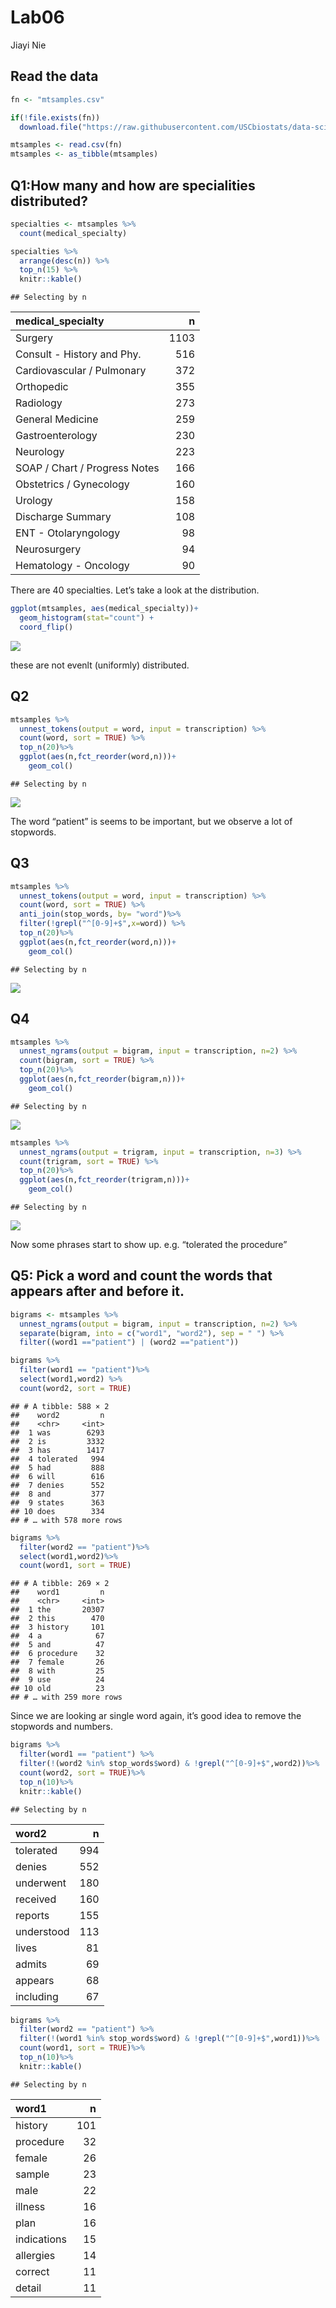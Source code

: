 Lab06
================
Jiayi Nie

## Read the data

``` r
fn <- "mtsamples.csv"

if(!file.exists(fn))
  download.file("https://raw.githubusercontent.com/USCbiostats/data-science-data/master/00_mtsamples/mtsamples.csv", destfile = fn)

mtsamples <- read.csv(fn)
mtsamples <- as_tibble(mtsamples)
```

## Q1:How many and how are specialities distributed?

``` r
specialties <- mtsamples %>%
  count(medical_specialty)

specialties %>%
  arrange(desc(n)) %>%
  top_n(15) %>%
  knitr::kable()
```

    ## Selecting by n

| medical\_specialty            |    n |
| :---------------------------- | ---: |
| Surgery                       | 1103 |
| Consult - History and Phy.    |  516 |
| Cardiovascular / Pulmonary    |  372 |
| Orthopedic                    |  355 |
| Radiology                     |  273 |
| General Medicine              |  259 |
| Gastroenterology              |  230 |
| Neurology                     |  223 |
| SOAP / Chart / Progress Notes |  166 |
| Obstetrics / Gynecology       |  160 |
| Urology                       |  158 |
| Discharge Summary             |  108 |
| ENT - Otolaryngology          |   98 |
| Neurosurgery                  |   94 |
| Hematology - Oncology         |   90 |

There are 40 specialties. Let’s take a look at the distribution.

``` r
ggplot(mtsamples, aes(medical_specialty))+
  geom_histogram(stat="count") +
  coord_flip()
```

![](README_files/figure-gfm/unnamed-chunk-1-1.png)<!-- -->

these are not evenlt (uniformly) distributed.

## Q2

``` r
mtsamples %>%
  unnest_tokens(output = word, input = transcription) %>%
  count(word, sort = TRUE) %>%
  top_n(20)%>%
  ggplot(aes(n,fct_reorder(word,n)))+
    geom_col()
```

    ## Selecting by n

![](README_files/figure-gfm/Tokenize%20the%20the%20words%20in%20the%20transcription%20column-1.png)<!-- -->

The word “patient” is seems to be important, but we observe a lot of
stopwords.

## Q3

``` r
mtsamples %>%
  unnest_tokens(output = word, input = transcription) %>%
  count(word, sort = TRUE) %>%
  anti_join(stop_words, by= "word")%>%
  filter(!grepl("^[0-9]+$",x=word)) %>%
  top_n(20)%>%
  ggplot(aes(n,fct_reorder(word,n)))+
    geom_col()
```

    ## Selecting by n

![](README_files/figure-gfm/Redo%20visualization%20but%20remove%20stopwords%20before-1.png)<!-- -->

## Q4

``` r
mtsamples %>%
  unnest_ngrams(output = bigram, input = transcription, n=2) %>%
  count(bigram, sort = TRUE) %>%
  top_n(20)%>%
  ggplot(aes(n,fct_reorder(bigram,n)))+
    geom_col()
```

    ## Selecting by n

![](README_files/figure-gfm/unnamed-chunk-2-1.png)<!-- -->

``` r
mtsamples %>%
  unnest_ngrams(output = trigram, input = transcription, n=3) %>%
  count(trigram, sort = TRUE) %>%
  top_n(20)%>%
  ggplot(aes(n,fct_reorder(trigram,n)))+
    geom_col()
```

    ## Selecting by n

![](README_files/figure-gfm/unnamed-chunk-2-2.png)<!-- -->

Now some phrases start to show up. e.g. “tolerated the procedure”

## Q5: Pick a word and count the words that appears after and before it.

``` r
bigrams <- mtsamples %>%
  unnest_ngrams(output = bigram, input = transcription, n=2) %>%
  separate(bigram, into = c("word1", "word2"), sep = " ") %>%
  filter((word1 =="patient") | (word2 =="patient"))

bigrams %>%
  filter(word1 == "patient")%>%
  select(word1,word2) %>%
  count(word2, sort = TRUE)
```

    ## # A tibble: 588 × 2
    ##    word2         n
    ##    <chr>     <int>
    ##  1 was        6293
    ##  2 is         3332
    ##  3 has        1417
    ##  4 tolerated   994
    ##  5 had         888
    ##  6 will        616
    ##  7 denies      552
    ##  8 and         377
    ##  9 states      363
    ## 10 does        334
    ## # … with 578 more rows

``` r
bigrams %>%
  filter(word2 == "patient")%>%
  select(word1,word2)%>%
  count(word1, sort = TRUE)
```

    ## # A tibble: 269 × 2
    ##    word1         n
    ##    <chr>     <int>
    ##  1 the       20307
    ##  2 this        470
    ##  3 history     101
    ##  4 a            67
    ##  5 and          47
    ##  6 procedure    32
    ##  7 female       26
    ##  8 with         25
    ##  9 use          24
    ## 10 old          23
    ## # … with 259 more rows

Since we are looking ar single word again, it’s good idea to remove the
stopwords and numbers.

``` r
bigrams %>%
  filter(word1 == "patient") %>%
  filter(!(word2 %in% stop_words$word) & !grepl("^[0-9]+$",word2))%>%
  count(word2, sort = TRUE)%>%
  top_n(10)%>%
  knitr::kable()
```

    ## Selecting by n

| word2      |   n |
| :--------- | --: |
| tolerated  | 994 |
| denies     | 552 |
| underwent  | 180 |
| received   | 160 |
| reports    | 155 |
| understood | 113 |
| lives      |  81 |
| admits     |  69 |
| appears    |  68 |
| including  |  67 |

``` r
bigrams %>%
  filter(word2 == "patient") %>%
  filter(!(word1 %in% stop_words$word) & !grepl("^[0-9]+$",word1))%>%
  count(word1, sort = TRUE)%>%
  top_n(10)%>%
  knitr::kable()
```

    ## Selecting by n

| word1       |   n |
| :---------- | --: |
| history     | 101 |
| procedure   |  32 |
| female      |  26 |
| sample      |  23 |
| male        |  22 |
| illness     |  16 |
| plan        |  16 |
| indications |  15 |
| allergies   |  14 |
| correct     |  11 |
| detail      |  11 |
